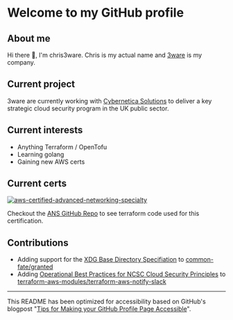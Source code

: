 # Welcome to my GitHub profile

## About me

Hi there 👋, I'm chris3ware. Chris is my actual name and [3ware](https://www.3ware.co.uk) is my company.

## Current project

3ware are currently working with [Cybernetica Solutions](https://www.cybernetica-solutions.co.uk/) to deliver a key strategic cloud security program in the UK public sector.

## Current interests

* Anything Terraform / OpenTofu
* Learning golang
* Gaining new AWS certs

## Current certs
[![aws-certified-advanced-networking-specialty](https://github.com/user-attachments/assets/b520ac8a-c430-427c-b8ad-50b4759d94c5)](https://www.credly.com/badges/74b96bf7-98bd-40d6-aff5-89d9dec04e1e/public_url)

Checkout the [ANS GitHub Repo](https://github.com/3ware/aws-network-speciality) to see terraform code used for this certification.

## Contributions

* Adding support for the [XDG Base Directory Specifiation](https://wiki.archlinux.org/title/XDG_Base_Directory) to [common-fate/granted](https://github.com/common-fate/granted/releases/tag/v0.33.0)
* Adding [Operational Best Practices for NCSC Cloud Security Principles](https://docs.aws.amazon.com/config/latest/developerguide/operational-best-practices-for-ncsc.html) to [terraform-aws-modules/terraform-aws-notify-slack](https://github.com/terraform-aws-modules/terraform-aws-notify-slack/pull/179)

---

This README has been optimized for accessibility based on GitHub's blogpost "[Tips for Making your GitHub Profile Page Accessible](https://github.blog/2023-10-26-5-tips-for-making-your-github-profile-page-accessible)".
<!--
**chris3ware/chris3ware** is a ✨ _special_ ✨ repository because its `README.md` (this file) appears on your GitHub profile.

Here are some ideas to get you started:

- 🔭 I’m currently working on ...
- 🌱 I’m currently learning ...
- 👯 I’m looking to collaborate on ...
- 🤔 I’m looking for help with ...
- 💬 Ask me about ...
- 📫 How to reach me: ...
- 😄 Pronouns: ...
- ⚡ Fun fact: ...
-->
